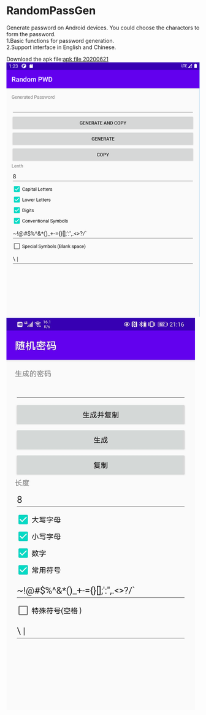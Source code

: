 # RandomPassGen
Generate password on Android devices. You could choose the charactors to form the password.<br>
1.Basic functions for password generation.<br>
2.Support interface in English and Chinese.<br>

Download the apk file:<a href="https://github.com/dy21/RandomPassGen/raw/master/app/release/app-release.apk">apk file 20200621</a>
<br>
![image](https://github.com/dy21/RandomPassGen/blob/master/images/EnglishHMI20200621.png)
![image](https://github.com/dy21/RandomPassGen/blob/master/images/20200621211639.jpg)
